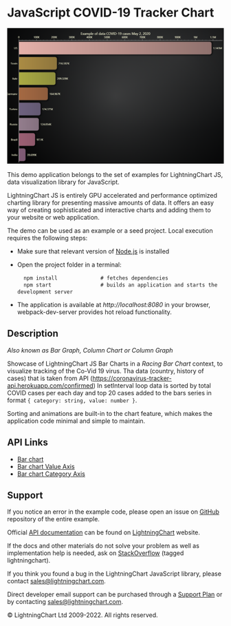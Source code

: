 # JavaScript COVID-19 Tracker Chart

![JavaScript COVID-19 Tracker Chart](racingBars-darkGold.png)

This demo application belongs to the set of examples for LightningChart JS, data visualization library for JavaScript.

LightningChart JS is entirely GPU accelerated and performance optimized charting library for presenting massive amounts of data. It offers an easy way of creating sophisticated and interactive charts and adding them to your website or web application.

The demo can be used as an example or a seed project. Local execution requires the following steps:

-   Make sure that relevant version of [Node.js](https://nodejs.org/en/download/) is installed
-   Open the project folder in a terminal:

          npm install              # fetches dependencies
          npm start                # builds an application and starts the development server

-   The application is available at _http://localhost:8080_ in your browser, webpack-dev-server provides hot reload functionality.


## Description

_Also known as Bar Graph, Column Chart or Column Graph_

Showcase of LightningChart JS Bar Charts in a _Racing Bar Chart_ context, to visualize tracking of the Co-Vid 19 virus.
Tha data (country, history of cases) that is taken from API (https://coronavirus-tracker-api.herokuapp.com/confirmed)
In setInterval loop data is sorted by total COVID cases per each day and top 20 cases added to
the bars series in format `{ category: string, value: number }`.

Sorting and animations are built-in to the chart feature, which makes the application code minimal and simple to maintain.


## API Links

* [Bar chart]
* [Bar chart Value Axis]
* [Bar chart Category Axis]


## Support

If you notice an error in the example code, please open an issue on [GitHub][0] repository of the entire example.

Official [API documentation][1] can be found on [LightningChart][2] website.

If the docs and other materials do not solve your problem as well as implementation help is needed, ask on [StackOverflow][3] (tagged lightningchart).

If you think you found a bug in the LightningChart JavaScript library, please contact sales@lightningchart.com.

Direct developer email support can be purchased through a [Support Plan][4] or by contacting sales@lightningchart.com.

[0]: https://github.com/Arction/
[1]: https://lightningchart.com/lightningchart-js-api-documentation/
[2]: https://lightningchart.com
[3]: https://stackoverflow.com/questions/tagged/lightningchart
[4]: https://lightningchart.com/support-services/

© LightningChart Ltd 2009-2022. All rights reserved.


[Bar chart]: https://lightningchart.com/js-charts/api-documentation/v8.0.0/classes/BarChart.html
[Bar chart Value Axis]: https://lightningchart.com/js-charts/api-documentation/v8.0.0/classes/BarChartValueAxis.html
[Bar chart Category Axis]: https://lightningchart.com/js-charts/api-documentation/v8.0.0/classes/BarChartCategoryAxis.html

